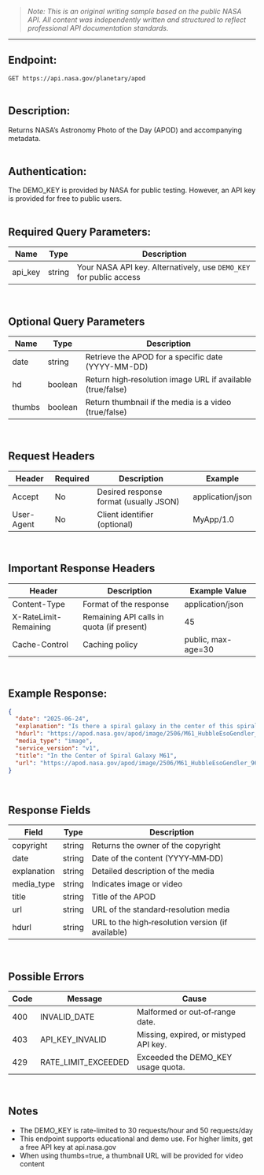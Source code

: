 >*Note: This is an original writing sample based on the public NASA API.  All content was independently written and structured to reflect professional API documentation standards.*

---

## Endpoint:
`GET https://api.nasa.gov/planetary/apod`  <br><br>

## Description:
Returns NASA’s Astronomy Photo of the Day (APOD) and accompanying metadata.<br><br>

## Authentication:
The DEMO_KEY is provided by NASA for public testing.  However, an API key is provided for free to public users.<br><br>


## Required Query Parameters:
| Name    | Type   | Description                                      |
|---------|--------|--------------------------------------------------|
| api_key | string | Your NASA API key. Alternatively, use `DEMO_KEY` for public access |

<br>

## Optional Query Parameters
| Name   | Type    | Description                                                  |
|--------|---------|--------------------------------------------------------------|
| date   | string  | Retrieve the APOD for a specific date (YYYY-MM-DD)          |
| hd     | boolean | Return high‑resolution image URL if available (true/false)   |
| thumbs | boolean | Return thumbnail if the media is a video (true/false)       |

<br>

## Request Headers

| Header      | Required | Description                             | Example              |
|-------------|----------|-----------------------------------------|----------------------|
| Accept      | No       | Desired response format (usually JSON)  | application/json     |
| User-Agent  | No       | Client identifier (optional)            | MyApp/1.0            |

<br>

## Important Response Headers

| Header              | Description                               | Example Value        |
|---------------------|-------------------------------------------|----------------------|
| Content-Type        | Format of the response                    | application/json     |
| X-RateLimit-Remaining | Remaining API calls in quota (if present) | 45                   |
| Cache-Control       | Caching policy                            | public, max-age=30   |

<br>

## Example Response:
```json
{
  "date": "2025-06-24",
  "explanation": "Is there a spiral galaxy in the center of this spiral galaxy…",
  "hdurl": "https://apod.nasa.gov/apod/image/2506/M61_HubbleEsoGendler_2753.jpg",
  "media_type": "image",
  "service_version": "v1",
  "title": "In the Center of Spiral Galaxy M61",
  "url": "https://apod.nasa.gov/apod/image/2506/M61_HubbleEsoGendler_960.jpg"
}
```
<br>

## Response Fields

| Field       | Type    | Description                                               |
|-------------|---------|-----------------------------------------------------------|
| copyright   | string  | Returns the owner of the copyright
| date        | string  | Date of the content (YYYY‑MM‑DD)                         |
| explanation | string  | Detailed description of the media                         |
| media_type  | string  | Indicates image or video                                  |
| title       | string  | Title of the APOD                                          |
| url         | string  | URL of the standard‑resolution media                      |
| hdurl       | string  | URL to the high‑resolution version (if available)         |

<br>

## Possible Errors

| Code | Message             | Cause                                           |
|------|---------------------|-------------------------------------------------|
| 400  | INVALID_DATE        | Malformed or out‑of‑range date.                 |
| 403  | API_KEY_INVALID     | Missing, expired, or mistyped API key.          |
| 429  | RATE_LIMIT_EXCEEDED | Exceeded the DEMO_KEY usage quota.              |

<br>

## Notes
- The DEMO_KEY is rate-limited to 30 requests/hour and 50 requests/day
- This endpoint supports educational and demo use.  For higher limits, get a free API key at api.nasa.gov
- When using thumbs=true, a thumbnail URL will be provided for video content
